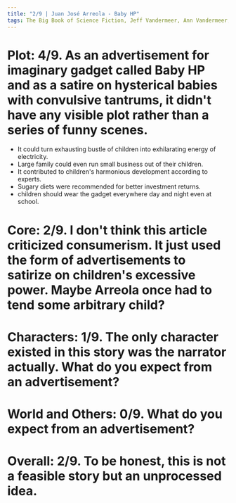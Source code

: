 ```yaml
---
title: "2/9 | Juan José Arreola - Baby HP"
tags: The Big Book of Science Fiction, Jeff Vandermeer, Ann Vandermeer, short story, novelette, science fiction, 1918-2001, 1952
---
```


# Plot: 4/9. As an advertisement for imaginary gadget called Baby HP and as a satire on hysterical babies with convulsive tantrums, it didn't have any visible plot rather than a series of funny scenes.
+ It could turn exhausting bustle of children into exhilarating energy of electricity.
+ Large family could even run small business out of their children.
+ It contributed to children's harmonious development according to experts.
+ Sugary diets were recommended for better investment returns.
+ children should wear the gadget everywhere day and night even at school.


# Core: 2/9. I don't think this article criticized consumerism. It just used the form of advertisements to satirize on children's excessive power. Maybe Arreola once had to tend some arbitrary child?


# Characters: 1/9. The only character existed in this story was the narrator actually. What do you expect from an advertisement?


# World and Others: 0/9. What do you expect from an advertisement?



# Overall: 2/9. To be honest, this is not a feasible story but an unprocessed idea.

